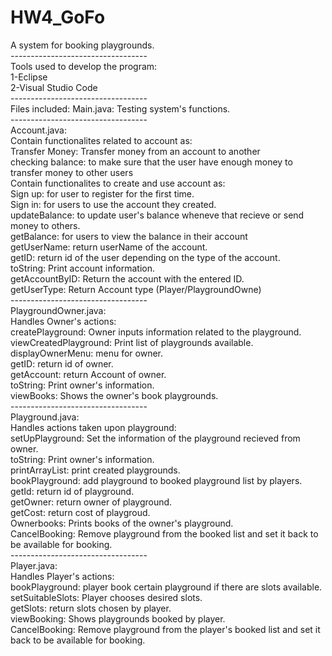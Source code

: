 # HW4_GoFo
A system for booking playgrounds. 
<br/>---------------------------------- <br/>
Tools used to develop the program: <br/>
1-Eclipse <br/>
2-Visual Studio Code <br/>
---------------------------------- <br/>
Files included:
Main.java: 
Testing system's functions.
<br/>----------------------------------<br/>
Account.java:<br/>
Contain functionalites related to account as:<br/>
Transfer Money: Transfer money from an account to another<br/>
checking balance: to make sure that the user have enough money to transfer money to other users<br/>
Contain functionalites to create and use account as:<br/>
Sign up: for user to register for the first time.<br/>
Sign in: for users to use the account they created.<br/>
updateBalance: to update user's balance wheneve that recieve or send money to others.<br/>
getBalance: for users to view the balance in their account <br/>
getUserName: return userName of the account.<br/>
getID: return id of the user depending on the type of the account.<br/>
toString: Print account information.<br/>
getAccountByID: Return the account with the entered ID.<br/>
getUserType: Return Account type (Player/PlaygroundOwne)<br/>
----------------------------------<br/>
PlaygroundOwner.java:<br/>
Handles Owner's actions:<br/>
createPlayground: Owner inputs information related to the playground.<br/>
viewCreatedPlayground: Print list of playgrounds available.<br/>
displayOwnerMenu: menu for owner.<br/>
getID: return id of owner.<br/>
getAccount: return Account of owner.<br/>
toString: Print owner's information.<br/>
viewBooks: Shows the owner's book playgrounds.
<br/>
----------------------------------<br/>
Playground.java:<br/>
Handles actions taken upon playground:<br/>
setUpPlayground: Set the information of the playground recieved from owner.<br/>
toString: Print owner's information. <br/>
printArrayList: print created playgrounds.<br/>
bookPlayground: add playground to booked playground list by players.<br/>
getId: return id of playground.<br/>
getOwner: return owner of playground.<br/>
getCost: return cost of playgroud.<br/>
Ownerbooks: Prints books of the owner's playground.<br/>
CancelBooking: Remove playground from the booked list and set it back to be available for booking. <br/>
----------------------------------<br/>
Player.java:<br/>
Handles Player's actions:<br/>
bookPlayground: player book certain playground if there are slots available. <br/>
setSuitableSlots: Player chooses desired slots.<br/>
getSlots: return slots chosen by player.<br/>
viewBooking: Shows playgrounds booked by player.<br/>
CancelBooking: Remove playground from the player's booked list and set it back to be available for booking.
